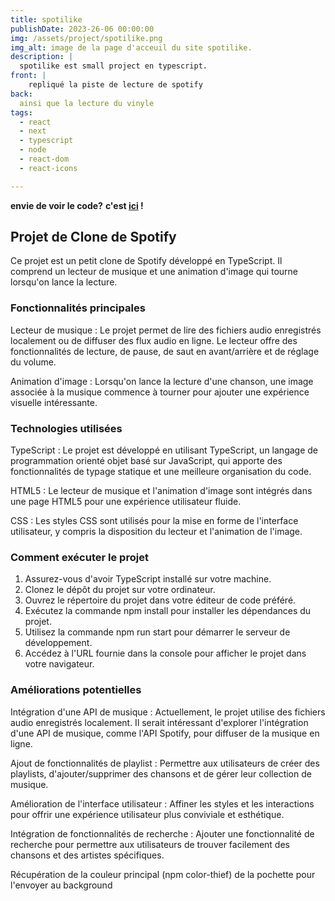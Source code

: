 ```yaml
---
title: spotilike
publishDate: 2023-26-06 00:00:00
img: /assets/project/spotilike.png
img_alt: image de la page d'acceuil du site spotilike.
description: |
  spotilike est small project en typescript.
front: |
    repliqué la piste de lecture de spotify
back:  
  ainsi que la lecture du vinyle 
tags:
  - react
  - next
  - typescript
  - node
  - react-dom
  - react-icons

---
```

**envie de voir le code?** **c'est [ici](https://github.com/Tony-Poomipartes/spotify-like) !**

## Projet de Clone de Spotify

Ce projet est un petit clone de Spotify développé en TypeScript. Il comprend un lecteur de musique et une animation d'image qui tourne lorsqu'on lance la lecture.

### Fonctionnalités principales

Lecteur de musique : Le projet permet de lire des fichiers audio enregistrés localement ou de diffuser des flux audio en ligne. Le lecteur offre des fonctionnalités de lecture, de pause, de saut en avant/arrière et de réglage du volume.

Animation d'image : Lorsqu'on lance la lecture d'une chanson, une image associée à la musique commence à tourner pour ajouter une expérience visuelle intéressante.

### Technologies utilisées

TypeScript : Le projet est développé en utilisant TypeScript, un langage de programmation orienté objet basé sur JavaScript, qui apporte des fonctionnalités de typage statique et une meilleure organisation du code.

HTML5 : Le lecteur de musique et l'animation d'image sont intégrés dans une page HTML5 pour une expérience utilisateur fluide.

CSS : Les styles CSS sont utilisés pour la mise en forme de l'interface utilisateur, y compris la disposition du lecteur et l'animation de l'image.

### Comment exécuter le projet

1. Assurez-vous d'avoir TypeScript installé sur votre machine.
2. Clonez le dépôt du projet sur votre ordinateur.
3. Ouvrez le répertoire du projet dans votre éditeur de code préféré.
4. Exécutez la commande npm install pour installer les dépendances du projet.
5. Utilisez la commande npm run start pour démarrer le serveur de développement.
6. Accédez à l'URL fournie dans la console pour afficher le projet dans votre navigateur.

### Améliorations potentielles

Intégration d'une API de musique : Actuellement, le projet utilise des fichiers audio enregistrés localement. Il serait intéressant d'explorer l'intégration d'une API de musique, comme l'API Spotify, pour diffuser de la musique en ligne.

Ajout de fonctionnalités de playlist : Permettre aux utilisateurs de créer des playlists, d'ajouter/supprimer des chansons et de gérer leur collection de musique.

Amélioration de l'interface utilisateur : Affiner les styles et les interactions pour offrir une expérience utilisateur plus conviviale et esthétique.

Intégration de fonctionnalités de recherche : Ajouter une fonctionnalité de recherche pour permettre aux utilisateurs de trouver facilement des chansons et des artistes spécifiques.

Récupération de la couleur principal (npm color-thief) de la pochette pour l'envoyer au background
